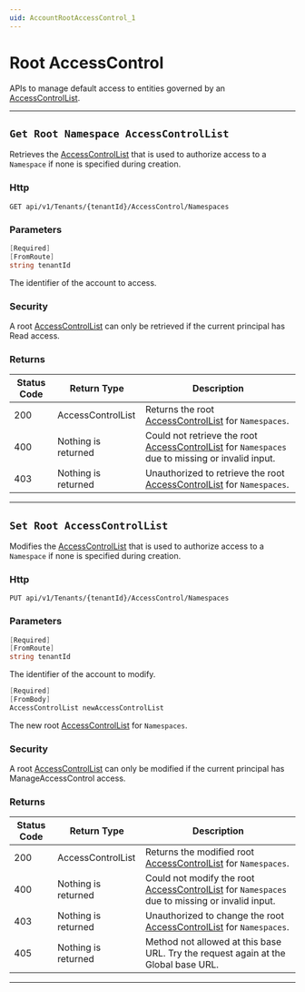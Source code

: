 ```yaml
---
uid: AccountRootAccessControl_1
---
```


# Root AccessControl

APIs to manage default access to entities governed by an [AccessControlList](xref:accessControl).

***

## `Get Root Namespace AccessControlList`

Retrieves the [AccessControlList](xref:accessControl) that is used to authorize access to a `Namespace` if none is specified during creation.

### Http

`GET api/v1/Tenants/{tenantId}/AccessControl/Namespaces`


### Parameters

```csharp
[Required]
[FromRoute]
string tenantId
```

The identifier of the account to access.


### Security

A root [AccessControlList](xref:accessControl) can only be retrieved if the current principal has Read access.

### Returns

| Status Code | Return Type | Description | 
 | --- | --- | ---  | 
| 200 | AccessControlList | Returns the root [AccessControlList](xref:accessControl) for `Namespaces`. | 
| 400 | Nothing is returned | Could not retrieve the root [AccessControlList](xref:accessControl) for `Namespaces` due to missing or invalid input. | 
| 403 | Nothing is returned | Unauthorized to retrieve the root [AccessControlList](xref:accessControl) for `Namespaces`. | 


***

## `Set Root AccessControlList`

Modifies the [AccessControlList](xref:accessControl) that is used to authorize access to a `Namespace` if none is specified during creation.

### Http

`PUT api/v1/Tenants/{tenantId}/AccessControl/Namespaces`


### Parameters

```csharp
[Required]
[FromRoute]
string tenantId
```

The identifier of the account to modify.
```csharp
[Required]
[FromBody]
AccessControlList newAccessControlList
```

The new root [AccessControlList](xref:accessControl) for `Namespaces`.


### Security

A root [AccessControlList](xref:accessControl) can only be modified if the current principal has ManageAccessControl access.

### Returns

| Status Code | Return Type | Description | 
 | --- | --- | ---  | 
| 200 | AccessControlList | Returns the modified root [AccessControlList](xref:accessControl) for `Namespaces`. | 
| 400 | Nothing is returned | Could not modify the root [AccessControlList](xref:accessControl) for `Namespaces` due to missing or invalid input. | 
| 403 | Nothing is returned | Unauthorized to change the root [AccessControlList](xref:accessControl) for `Namespaces`. | 
| 405 | Nothing is returned | Method not allowed at this base URL. Try the request again at the Global base URL. | 


***

